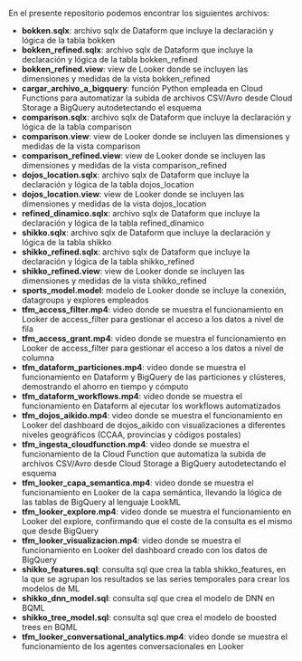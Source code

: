 En el presente repositorio podemos encontrar los siguientes archivos:

- **bokken.sqlx**: archivo sqlx de Dataform que incluye la declaración y lógica de la tabla bokken  
- **bokken_refined.sqlx**: archivo sqlx de Dataform que incluye la declaración y lógica de la tabla bokken_refined  
- **bokken_refined.view**: view de Looker donde se incluyen las dimensiones y medidas de la vista bokken_refined  
- **cargar_archivo_a_bigquery**: función Python empleada en Cloud Functions para automatizar la subida de archivos CSV/Avro desde Cloud Storage a BigQuery autodetectando el esquema  
- **comparison.sqlx**: archivo sqlx de Dataform que incluye la declaración y lógica de la tabla comparison  
- **comparison.view**: view de Looker donde se incluyen las dimensiones y medidas de la vista comparison  
- **comparison_refined.view**: view de Looker donde se incluyen las dimensiones y medidas de la vista comparison_refined  
- **dojos_location.sqlx**: archivo sqlx de Dataform que incluye la declaración y lógica de la tabla dojos_location  
- **dojos_location.view**: view de Looker donde se incluyen las dimensiones y medidas de la vista dojos_location  
- **refined_dinamico.sqlx**: archivo sqlx de Dataform que incluye la declaración y lógica de la tabla refined_dinamico  
- **shikko.sqlx**: archivo sqlx de Dataform que incluye la declaración y lógica de la tabla shikko  
- **shikko_refined.sqlx**: archivo sqlx de Dataform que incluye la declaración y lógica de la tabla shikko_refined  
- **shikko_refined.view**: view de Looker donde se incluyen las dimensiones y medidas de la vista shikko_refined  
- **sports_model.model**: modelo de Looker donde se incluye la conexión, datagroups y explores empleados  
- **tfm_access_filter.mp4**: video donde se muestra el funcionamiento en Looker de access_filter para gestionar el acceso a los datos a nivel de fila  
- **tfm_access_grant.mp4**: video donde se muestra el funcionamiento en Looker de access_filter para gestionar el acceso a los datos a nivel de columna  
- **tfm_dataform_particiones.mp4**: video donde se muestra el funcionamiento en Dataform y BigQuery de las particiones y clústeres, demostrando el ahorro en tiempo y cómputo  
- **tfm_dataform_workflows.mp4**: video donde se muestra el funcionamiento en Dataform al ejecutar los workflows automatizados  
- **tfm_dojos_aikido.mp4**: video donde se muestra el funcionamiento en Looker del dashboard de dojos_aikido con visualizaciones a diferentes niveles geográficos (CCAA, provincias y códigos postales)  
- **tfm_ingesta_cloudfunction.mp4**: video donde se muestra el funcionamiento de la Cloud Function que automatiza la subida de archivos CSV/Avro desde Cloud Storage a BigQuery autodetectando el esquema  
- **tfm_looker_capa_semantica.mp4**: video donde se muestra el funcionamiento en Looker de la capa semántica, llevando la lógica de las tablas de BigQuery al lenguaje LookML  
- **tfm_looker_explore.mp4**: video donde se muestra el funcionamiento en Looker del explore, confirmando que el coste de la consulta es el mismo que desde BigQuery  
- **tfm_looker_visualizacion.mp4**: video donde se muestra el funcionamiento en Looker del dashboard creado con los datos de BigQuery
- **shikko_features.sql**: consulta sql que crea la tabla shikko_features, en la que se agrupan los resultados se las series temporales para crear los modelos de ML
- **shikko_dnn_model.sql**: consulta sql que crea el modelo de DNN en BQML
- **shikko_tree_model.sql**: consulta sql que crea el modelo de boosted trees en BQML
- **tfm_looker_conversational_analytics.mp4**: video donde se muestra el funcionamiento de los agentes conversacionales en Looker
